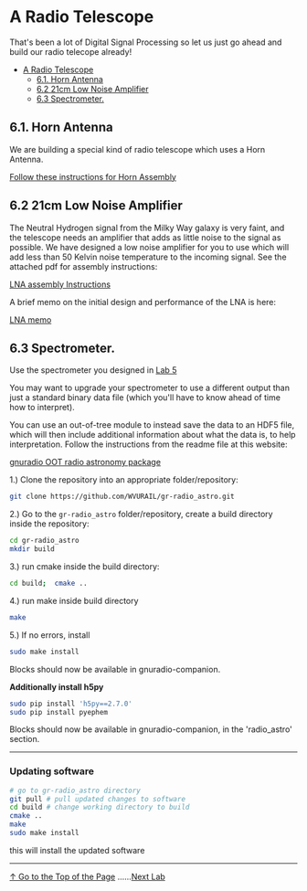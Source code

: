 # A Radio Telescope

That's been a lot of Digital Signal Processing so let us just go ahead and build our radio telecope already!

<!-- TOC -->

- [A Radio Telescope](#a-radio-telescope)
    - [6.1. Horn Antenna](#61-horn-antenna)
    - [6.2  21cm Low Noise Amplifier](#62--21cm-low-noise-amplifier)
    - [6.3 Spectrometer.](#63-spectrometer)

<!-- /TOC -->

## 6.1. Horn Antenna 

We are building a special kind of radio telescope which uses a Horn Antenna. 

[Follow these instructions for Horn Assembly](https://github.com/WVURAIL/dspira/blob/master/labs/06/DSPIRA_Horn_Assembly.pdf)

## 6.2  21cm Low Noise Amplifier

The Neutral Hydrogen signal from the Milky Way galaxy is very faint, and the telescope needs an amplifier that adds as little noise to the signal as possible.  We have designed a low noise amplifier for you to use which will add less than 50 Kelvin noise temperature to the incoming signal.  See the attached pdf for assembly instructions:

[LNA assembly Instructions](https://github.com/WVURAIL/dspira/blob/master/labs/06/2018_06_22.pdf)

A brief memo on the initial design and performance of the LNA is here:

[LNA memo](https://github.com/WVURAIL/dspira/blob/master/labs/06/DSPIRA_memo2_LNA.pdf)

## 6.3 Spectrometer.

Use the spectrometer you designed in [Lab 5](../05)

You may want to upgrade your spectrometer to use a different output than just a standard binary data file (which you'll have to know ahead of time how to interpret).

You can use an out-of-tree module to instead save the data to an HDF5 file, which will then include additional information about what the data is, to help interpretation. Follow the instructions from the readme file at this website:

[gnuradio OOT radio astronomy package ](https://github.com/WVURAIL/gr-radio_astro)

1.) Clone the repository into an appropriate folder/repository: 

```bash
git clone https://github.com/WVURAIL/gr-radio_astro.git
```

2.) Go to the ``gr-radio_astro`` folder/repository, create a build directory inside the repository:

```bash
cd gr-radio_astro
mkdir build
```

3.)  run cmake inside the build directory:

```bash
cd build;  cmake ..
```

4.) run make inside build directory

```bash
make
```

5.)  If no errors, install

```bash
sudo make install
```

Blocks should now be available in gnuradio-companion.
 
 **Additionally install h5py**
  
 ```bash
 sudo pip install 'h5py==2.7.0'
 sudo pip install pyephem
 ```

Blocks should now be available in gnuradio-companion, in the 'radio_astro' section.


----
### Updating software

```bash
# go to gr-radio_astro directory
git pull # pull updated changes to software
cd build # change working directory to build
cmake ..
make
sudo make install 
```
this will install the updated software

----
[↑ Go to the Top of the Page](#) ......[Next Lab](../07)
